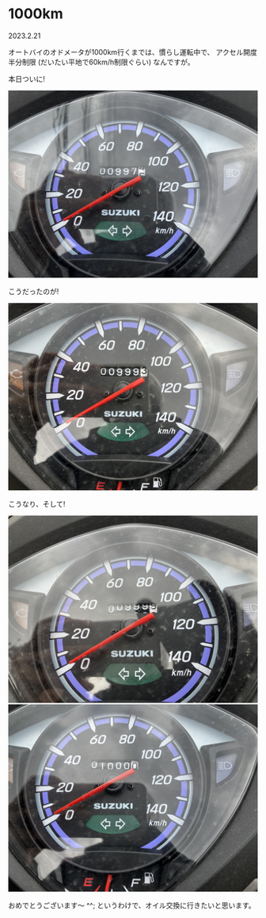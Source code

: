 # 1000km

2023.2.21<br />

オートバイのオドメータが1000km行くまでは、慣らし運転中で、
アクセル開度半分制限 (だいたい平地で60km/h制限ぐらい) なんですが。

本日ついに!

![997](997.jpg)

こうだったのが!

![999](999.jpg)

こうなり、そして!

![1000-1](1000-1.jpg)
![1000-2](1000-2.jpg)

おめでとうございます〜 ^^;
というわけで、オイル交換に行きたいと思います。